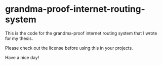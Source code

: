 # grandma-proof-internet-routing-system

This is the code for the grandma-proof internet routing system that I wrote for my thesis. 

Please check out the license before using this in your projects.

Have a nice day!
